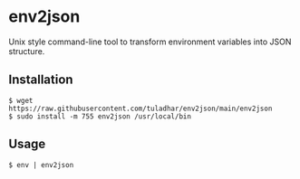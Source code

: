 # env2json
Unix style command-line tool to transform environment variables into JSON structure.

## Installation
```
$ wget https://raw.githubusercontent.com/tuladhar/env2json/main/env2json
$ sudo install -m 755 env2json /usr/local/bin
```

## Usage
```
$ env | env2json
```
